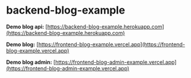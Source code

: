 # backend-blog-example

**Demo blog api:** [https://backend-blog-example.herokuapp.com](https://backend-blog-example.herokuapp.com)

**Demo blog:** [https://frontend-blog-example.vercel.app](https://frontend-blog-example.vercel.app)

**Demo blog admin:** [https://frontend-blog-admin-example.vercel.app](https://frontend-blog-admin-example.vercel.app)

